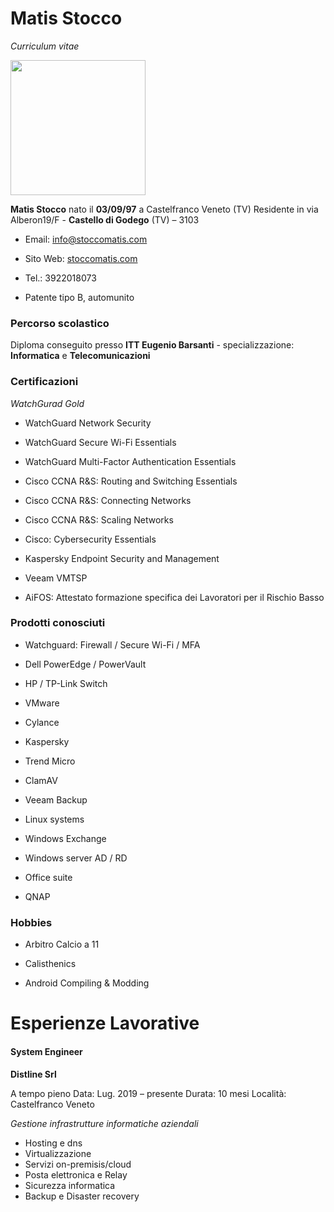 # Matis Stocco

*Curriculum vitae*         

<img title="" src="C:\Users\Matis\Desktop\32925370.jpg" alt="            " width="216" data-align="left">

**Matis Stocco** nato il **03/09/97** a Castelfranco Veneto (TV)
Residente in via Alberon19/F - **Castello di Godego** (TV) – 3103

- Email: info@stoccomatis.com

- Sito Web: [stoccomatis.com](https://stoccomatis.com)

- Tel.: 3922018073

- Patente tipo B, automunito
  
  

### **Percorso scolastico**

Diploma conseguito presso **ITT Eugenio Barsanti** - specializzazione: **Informatica** e **Telecomunicazioni**



### **Certificazioni**

*WatchGurad Gold*

- WatchGuard Network Security
- WatchGuard Secure Wi-Fi Essentials
- WatchGuard Multi-Factor Authentication Essentials

- Cisco CCNA R&S: Routing and Switching Essentials
- Cisco CCNA R&S: Connecting Networks
- Cisco CCNA R&S: Scaling Networks
- Cisco: Cybersecurity Essentials
- Kaspersky Endpoint Security and Management
- Veeam VMTSP
- AiFOS: Attestato formazione specifica dei Lavoratori per il Rischio Basso
  
  

### Prodotti conosciuti

- Watchguard: Firewall / Secure Wi-Fi / MFA

- Dell PowerEdge / PowerVault

- HP / TP-Link Switch

- VMware

- Cylance

- Kaspersky 

- Trend Micro

- ClamAV

- Veeam Backup

- Linux systems

- Windows Exchange

- Windows server AD / RD

- Office suite

- QNAP



### Hobbies

- Arbitro Calcio a 11

- Calisthenics

- Android Compiling & Modding
  
  

# Esperienze Lavorative

#### 

#### System Engineer

 **Distline Srl**

A tempo pieno
Data: Lug. 2019 – presente
Durata: 10 mesi
Località: Castelfranco Veneto

*Gestione infrastrutture informatiche aziendali*

- Hosting e dns
- Virtualizzazione
- Servizi on-premisis/cloud
- Posta elettronica e Relay
- Sicurezza informatica
- Backup e Disaster recovery
  
  
